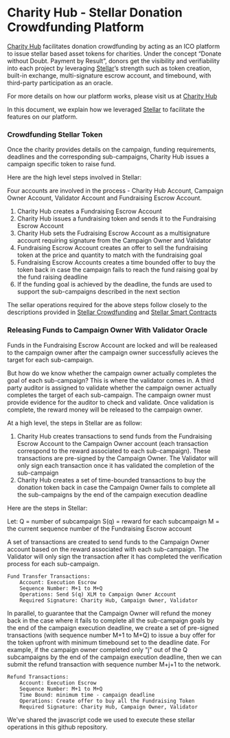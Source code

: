 # Charity Hub - Stellar Donation Crowdfunding Platform


[Charity Hub] facilitates donation crowdfunding by acting as an ICO platform to issue stellar based asset tokens for charities. Under the concept “Donate without Doubt. Payment by Result”, donors get the visibility and verifiability into each project by leveraging [Stellar]’s strength such as token creation, built-in exchange, multi-signature escrow account, and timebound, with third-party participation as an oracle.

For more details on how our platform works, please visit us at [Charity Hub]

In this document, we explain how we leveraged [Stellar] to facilitate the features on our platform.

### Crowdfunding Stellar Token 

Once the charity provides details on the campaign, funding requirements, deadlines and the corresponding sub-campaigns, Charity Hub issues a campaign specific token to raise fund.

Here are the high level steps involved in Stellar:

Four accounts are involved in the process - Charity Hub Account,
Campaign Owner Account, Validator  Account and Fundraising Escrow Account.

1. Charity Hub creates a Fundraising Escrow Account 
2. Charity Hub issues a fundraising token and sends it to the Fundraising Escrow Account
3. Charity Hub sets the Fudraising Escrow Account as a multisignature account requiring signature from the Campaign Owner and Validator
4. Fundraising Escrow Account creates an offer to sell the fundraising token at the price and quantity to match with the fundraising goal
5. Fundraising Escrow Accounts creates a time bounded offer to buy the token back in case the campaign fails to reach the fund raising goal by the fund raising deadline
6. If the funding goal is achieved by the deadline, the funds are used to support the sub-campaigns described in the next section

The sellar operations required for the above steps follow closely to the descriptions provided in [Stellar Crowdfunding] and [Stellar Smart Contracts]

### Releasing Funds to Campaign Owner With Validator Oracle 

Funds in the Fundraising Escrow Account are locked and will be realeased to the campaign owner after the campaign owner successfully acieves the target for each sub-campaign.

But how do we know whether the campaign owner actually completes the goal of each sub-campaign? This is where the validator comes in. A third party auditor is assigned to validate whether the campaign owner actually completes the target of each sub-campaign. The campaign owner must provide evidence for the auditor to check and validate. Once validation is complete, the reward money will be released to the campaign owner.

At a high level, the steps in Stellar are as follow:
1. Charity Hub creates transactions to send funds from the Fundraising Escrow Account to the Campaign Owner account (each transaction correspond to the reward associated to each sub-campaign). These transactions are pre-signed by the Campaign Owner. The Validator will only sign each transaction once it has validated the completion of the sub-campaign
2. Charity Hub creates a set of time-bounded transactions to buy the donation token back in case the Campaign Owner fails to complete all the sub-campaigns by the end of the campaign execution deadline

Here are the steps in Stellar:

Let:
Q = number of subcampaign
S(q) = reward for each subcampaign
M = the current sequence number of the Fundraising Escrow account

A set of transactions are  created to send funds to the Campaign Owner account based on the reward associated with each sub-campaign. The Validator will only sign the transaction after it has completed the verification process for each sub-campaign.


    Fund Transfer Transactions:
        Account: Execution Escrow
        Sequence Number: M+1 to M+Q
        Operations: Send S(q) XLM to Campaign Owner Account
        Required Signature: Charity Hub, Campaign Owner, Validator

In parallel, to guarantee that the Campaign Owner will refund the money back in the case where it fails to complete all the sub-campaign goals by the end of the campaign execution deadline, we create a set of pre-signed transactions (with sequence number M+1 to M+Q) to issue a buy offer for the token upfront with minimum timebound set to the deadline date. For example, if the campaign owner completed only "j" out of the Q subcampaigns by the end of the campaign execution deadline, then we can submit the refund transaction with sequence number M+j+1 to the network.

    Refund Transactions:
        Account: Execution Escrow
        Sequence Number: M+1 to M+Q
        Time Bound: minimum time - campaign deadline
        Operations: Create offer to buy all the Fundraising Token
        Required Signature: Charity Hub, Campaign Owner, Validator


We've shared the javascript code we used to execute these stellar operations in this github repository. 

    
    
   [Stellar Crowdfunding]: <https://www.stellar.org/blog/multisig-and-simple-contracts-stellar>
   [Stellar Smart Contracts]: <https://www.stellar.org/developers/guides/walkthroughs/stellar-smart-contracts.html>
   [Stellar]: <https://www.stellar.org/>
   [Charity Hub]: <http://charity-hub.org>
   
